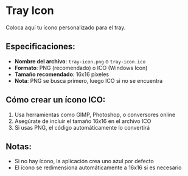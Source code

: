 # Tray Icon

Coloca aquí tu ícono personalizado para el tray.

## Especificaciones:
- **Nombre del archivo**: `tray-icon.png` o `tray-icon.ico`
- **Formato**: PNG (recomendado) o ICO (Windows Icon)
- **Tamaño recomendado**: 16x16 píxeles
- **Nota**: PNG se busca primero, luego ICO si no se encuentra

## Cómo crear un ícono ICO:
1. Usa herramientas como GIMP, Photoshop, o conversores online
2. Asegúrate de incluir el tamaño 16x16 en el archivo ICO
3. Si usas PNG, el código automáticamente lo convertirá

## Notas:
- Si no hay ícono, la aplicación crea uno azul por defecto
- El ícono se redimensiona automáticamente a 16x16 si es necesario
